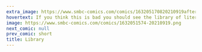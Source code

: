 ```yaml
---
extra_image: https://www.smbc-comics.com/comics/163205170820210919after.png
hovertext: If you think this is bad you should see the library of literary references. Also the well-populated shelf about sasquatch and aliens.
image: https://www.smbc-comics.com/comics/1632051574-20210919.png
next_comic: null
prev_comic: short
title: Library
---
```


